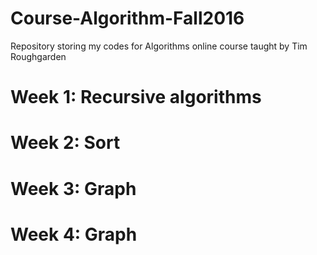 # Course-Algorithm-Fall2016
Repository storing my codes for Algorithms online course taught by Tim Roughgarden


# Week 1: Recursive algorithms
# Week 2: Sort
# Week 3: Graph
# Week 4: Graph
